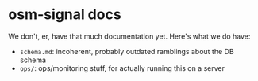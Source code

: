 osm-signal docs
===============

We don't, er, have that much documentation yet.
Here's what we do have:

- `schema.md`: incoherent, probably outdated ramblings about the DB schema
- `ops/`: ops/monitoring stuff, for actually running this on a server
